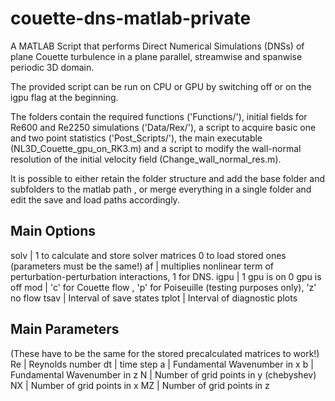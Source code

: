 # couette-dns-matlab-private
A MATLAB Script that performs Direct Numerical Simulations (DNSs) of plane Couette turbulence in a plane parallel,
streamwise and spanwise periodic 3D domain.

The provided script can be run on CPU or GPU by switching off or on the igpu flag at the beginning.

The folders contain the required functions ('Functions/'), initial fields for Re600 and Re2250 simulations ('Data/Rex/'), a script to 
acquire basic one and two point statistics ('Post_Scripts/'), 
the main executable (NL3D_Couette_gpu_on_RK3.m) 
and a script to modify the wall-normal resolution of the initial velocity field (Change_wall_normal_res.m).

It is possible to either retain the folder structure and add the base folder and subfolders to the matlab path , or merge everything in a 
single folder and edit the save and load paths accordingly.

Main Options
------------
solv | 1 to calculate and store solver matrices 0 to load stored ones (parameters must be the same!)
af | multiplies nonlinear term of perturbation-perturbation interactions, 1 for DNS.
igpu | 1 gpu is on 0 gpu is off
mod | 'c' for Couette flow , 'p' for Poiseuille (testing purposes only), 'z' no flow
tsav | Interval of save states
tplot | Interval of diagnostic plots

Main Parameters
---------------
(These have to be the same for the stored precalculated matrices to work!)
Re | Reynolds number
dt | time step
a  | Fundamental Wavenumber in x
b  | Fundamental Wavenumber in z
N  | Number of grid points in y (chebyshev)
NX | Number of grid points in x
MZ | Number of grid points in z
 
